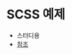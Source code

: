 # SCSS 예제

* 스터디용
* [참조](https://www.youtube.com/watch?v=IFM9hbapeA0&t=1804s&ab_channel=TraversyMedia)

